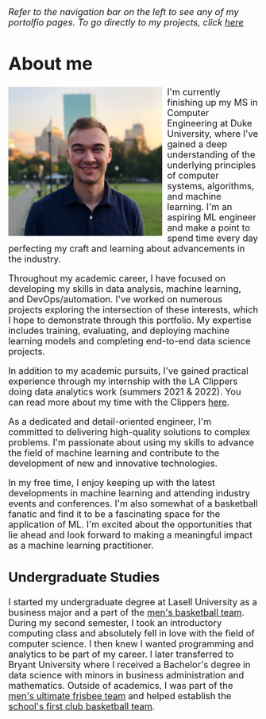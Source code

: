 <font size="+1.5">

*Refer to the navigation bar on the left to see any of my portolfio pages. To go directly to my projects, click [here](./projects.md)*

# About me

<img align="left" width="310" height="300" src="resources/abzdel.png" style="float: left; margin-right: 10px;" >

<p>
I'm currently finishing up my MS in Computer Engineering at Duke University, where I've gained a deep understanding of the underlying principles of computer systems, algorithms, and machine learning. I'm an aspiring ML engineer and make a point to spend time every day perfecting my craft and learning about advancements in the industry.

Throughout my academic career, I have focused on developing my skills in data analysis, machine learning, and DevOps/automation. I've worked on numerous projects exploring the intersection of these interests, which I hope to demonstrate through this portfolio. My expertise includes training, evaluating, and deploying machine learning models and completing end-to-end data science projects.

In addition to my academic pursuits, I've gained practical experience through my internship with the LA Clippers doing data analytics work (summers 2021 & 2022). You can read more about my time with the Clippers [here](./clippers.md).


As a dedicated and detail-oriented engineer, I'm committed to delivering high-quality solutions to complex problems. I'm passionate about using my skills to advance the field of machine learning and contribute to the development of new and innovative technologies.

In my free time, I enjoy keeping up with the latest developments in machine learning and attending industry events and conferences. I'm also somewhat of a basketball fanatic and find it to be a fascinating space for the application of ML. I'm excited about the opportunities that lie ahead and look forward to making a meaningful impact as a machine learning practitioner.

## Undergraduate Studies
I started my undergraduate degree at Lasell University as a business major and a part of the [men's basketball team](https://laserpride.lasell.edu/sports/mbkb/2017-18/roster). During my second semester, I took an introductory computing class and absolutely fell in love with the field of computer science. I then knew I wanted programming and analytics to be part of my career. I later transferred to Bryant University where I received a Bachelor's degree in data science with minors in business administration and mathematics. Outside of academics, I was part of the [men's ultimate frisbee team](https://www.bryantbulldogs.com/sports/club/Ultimate/Roster/2019-2020) and helped establish the [school's first club basketball team](https://www.bryantbulldogs.com/sports/club/MBasketball/index).
</p>